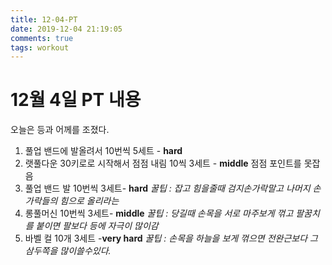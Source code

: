 ```yaml
---
title: 12-04-PT
date: 2019-12-04 21:19:05
comments: true
tags: workout
---
```


<h1>
12월 4일 PT 내용
</h1>

오늘은 등과 어께를 조졌다.

1. 풀업 밴드에 발올려서 10번씩 5세트 - **hard**
2. 랫풀다운 30키로로 시작해서 점점 내림 10씩 3세트 - **middle**  점점 포인트를 못잡음
3. 풀업 밴드 발 10번씩 3세트- **hard** *꿀팁 : 잡고 힘을줄때 검지손가락말고 나머지 손가락들의 힘으로 올리라는*
4. 롱풀머신 10번씩 3세트- **middle**  *꿀팁 : 당길때 손목을 서로 마주보게 꺾고 팔꿈치를 붙이면 팔보다 등에 자극이 많이감*
5. 바벨 컬 10개 3세트 -**very hard** *꿀팁 : 손목을 하늘을 보게 꺾으면 전완근보다 그 삼두쪽을 많이쓸수있다.*
